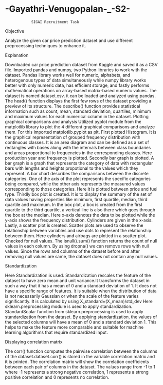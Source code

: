 # -Gayathri-Venugopalan-_-S2-
                SIGAI Recruitment Task
Objective

Analyze the given car price prediction dataset and use different preprocessing techniques to enhance it.
 
 Explanation
 
 Downloaded car price prediction dataset from Kaggle and saved it as a CSV file.
Imported pandas and numpy, two Python libraries to work with the dataset.
Pandas library works well for numeric, alphabets, and heterogenous types of data simultaneously while numpy library works better with only numeric data, has efficient storage, and fastly performs mathematical operations on array-based matrix-based numeric values.
The dataset is named dataset.csv. it can be loaded and analyzed using pandas.
The head() function displays the first few rows of the dataset providing a preview of its structure. The describe() function provides statistical information such as count, mean, standard deviation, quartiles, minimum and maximum values for each numerical column in the dataset.
Plotting graphical comparisons and analysis
Utilized pyplot module from the matplotlib library to plot the 4 different graphical comparisons and analyze them. For this imported matplotlib.pyplot as plt. First plotted Histogram. It is the graphical representation of grouped frequency distribution with continuous classes. It is an area diagram and can be defined as a set of rectangles with bases along with the intervals between class boundaries and areas proportional to frequencies in the corresponding classes.
Here production year and frequency is plotted.
Secondly bar graph is plotted. A bar graph is a graph that represents the category of data with rectangular bars with lengths and heights propotional to the values which they represent. A bar chart describes the comparisons between the discrete categories. One of the axis of the plot represents the specific categories being compared, while the other axis represents the measured values corresponding to those categories. Here it is plotted between price and fuel type.
Thirdly box plot is created. It is to display the summary of the set of data values having properties like minimum, first quartile, median, third quartile and maximum. In the box plot, a box is created from the first quartile to the third quartile, a vertical line is also there which goes through the box at the median. Here x-axis denotes the data to be plotted while the y-axis shows the frequency distribution. Cylinders are given in the x-axis.
Lastly, a scatter plot is created. Scatter plots are used to observe the relationship between variables and use dots to represent the relationship between them. Here cylinders and airbags are plotted in a scatter plot.
Checked for null values.
The isnull().sum() function returns the count of null values in each column. By using dropna() we can remove rows with null values. Since the rows and columns of the dataset before and after removing null values are same, the dataset does not contain any null values.

Standardization

Here Standardization is used. Standardization rescales the feature of the dataset to have zero mean and unit variance.It transforms the dataset in such a way that it has a mean of 0 and a standard deviation of 1. It does not have a specific range of features. It is suitable when the distribution of data is not necessarily Gaussian or when the scale of the feature varies significantly.
It is calculated by using X_standard=(X_mean)/std_dev
Here sklearn.preprocessing module is used to apply standardization. 
StandardScalar function from sklearn.preprocessing is used to apply standardization from the dataset. By applying standardization, the values of the selected columns will have a mean of 0 and a standard deviation 1. This helps to make the feature more comparable and suitable for machine learning algorithms that require standardized input. 

Displaying correlation matrix
 
 The corr() function computes the pairwise correlation between the columns of the dataset.dataset.corr() is stored in the variable correlation matrix and it is printed.
The correlation matrix will show the correlation coefficients between each pair of columns in the dataset. The values range from -1 to 1 where -1 represents a strong negative correlation, 1 represents a strong positive correlation and 0 represents no correlation.

